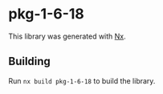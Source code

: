 # pkg-1-6-18

This library was generated with [Nx](https://nx.dev).

## Building

Run `nx build pkg-1-6-18` to build the library.
